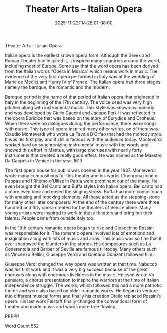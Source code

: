 ﻿---
title: "Theater Arts – Italian Opera"
date: 2025-11-22T14:28:01-08:00
description: "TXT Tips for Web Success"
featured_image: "/images/TXT.jpg"
tags: ["TXT"]
---

Theater Arts – Italian Opera

Italian opera is the earliest known opera form. Although the Greek and Roman Theater had inspired it, it inspired many countries around the world, including most of Europe. Some say that the word opera has been derived from the Italian words “Opera in Musica” which means work in music. The evidence of the very first opera performed in Italy was at the wedding of Marie de Medici and Henry IV of France. The Italian opera had three stages namely the baroque, the romantic and the modern. 

Baroque period is the name of that period of Italian opera that originated in Italy in the beginning of the 17th century. The voice used was very high pitched along with instrumental music. This style was known as monody and was developed by Giulio Caccini and Jacopo Peri. It was reflected in the opera Euridice that was based on the story of Eurydice and Orpheus. When there were no dialogues during the performance, there were songs with music. This type of opera inspired many other writes, on of them was Claudio Monteverdi who wrote La Favola D’Orfeo that had the monody style. It was his first play and it still is famous with the audience today. Monteverdi worked hard on synchronizing instrumental music with the words and showed this effort in Mantua, with large choruses with nearly forty instruments that created a really good effect.  He was named as the Maestro Da Cappela in Venice in the year 1613.

The first opera house for public was opened in the year 1637. Monteverdi wrote many compositions for this theater and his works L’Incoronazione di Poppae and I Ritomo d’Ullise in Patria were prominent out of the many. He even brought the Bel Canto and Buffa styles into Italian opera. Bel canto had a more even tone and eased the singing stress. Buffa had more comic touch with amusing and mocking elements. All these acted as the stepping-stone for many other later composers. At the end of the century there were three hundred and fifty opera created for the theaters of Venice alone. Many young artists were inspired to work in these theaters and bring out their talents. People came from outside Italy too.    

In the 19th century romantic opera began to rise and Gioacchino Rossini was responsible for it. The romantic opera involved lots of emotions and imagination along with lots of music and arias. This music was so fine that it over shadowed the blunders in the stories. His composures such as La Cenerentola and Barber of Seville are famous till today. Many others such as Vincenzo Bellini, Giuseppe Verdi and Gaetano Donizetti followed him.  

Giuseppe Verdi changed the way opera was written at that time. Nabucco was his first work and it was a very big success because of the great choruses along with enormous liveliness in the music. He even wrote Va pensiero, a chorus presentation to inspire the warriors at the time of Italian independence struggle. The works, which followed this had a more patriotic theme and were also based on older romantic works. He began to venture into different musical forms and finally his creation Otello replaced Rossini’s opera. His last work Falstaff finally changed the conventional form of theater and made music and words more free flowing. 

PPPPP

Word Count 552     


